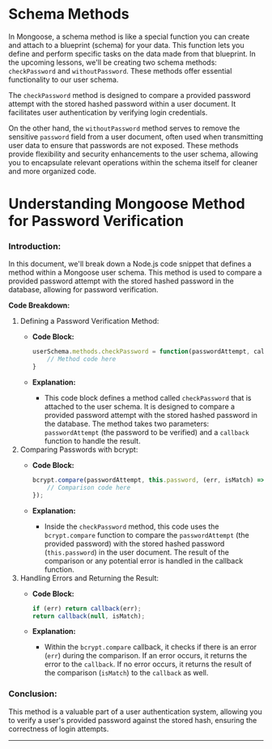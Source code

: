 # Schema Methods

In Mongoose, a schema method is like a special function you can create and attach to a blueprint (schema) for your data. This function lets you define and perform specific tasks on the data made from that blueprint. In the upcoming lessons, we'll be creating two schema methods: `checkPassword` and `withoutPassword`. These methods offer essential functionality to our user schema.

The `checkPassword` method is designed to compare a provided password attempt with the stored hashed password within a user document. It facilitates user authentication by verifying login credentials.

On the other hand, the `withoutPassword` method serves to remove the sensitive `password` field from a user document, often used when transmitting user data to ensure that passwords are not exposed. These methods provide flexibility and security enhancements to the user schema, allowing you to encapsulate relevant operations within the schema itself for cleaner and more organized code.

# **Understanding Mongoose Method for Password Verification**

### **Introduction:**

In this document, we'll break down a Node.js code snippet that defines a method within a Mongoose user schema. This method is used to compare a provided password attempt with the stored hashed password in the database, allowing for password verification.

**Code Breakdown:**

1. Defining a Password Verification Method:
    - **Code Block:**
        
        ```jsx
        userSchema.methods.checkPassword = function(passwordAttempt, callback) {
            // Method code here
        }
        
        ```
        
    - **Explanation:**
        - This code block defines a method called `checkPassword` that is attached to the user schema. It is designed to compare a provided password attempt with the stored hashed password in the database. The method takes two parameters: `passwordAttempt` (the password to be verified) and a `callback` function to handle the result.
2. Comparing Passwords with bcrypt:
    - **Code Block:**
        
        ```jsx
        bcrypt.compare(passwordAttempt, this.password, (err, isMatch) => {
            // Comparison code here
        });
        
        ```
        
    - **Explanation:**
        - Inside the `checkPassword` method, this code uses the `bcrypt.compare` function to compare the `passwordAttempt` (the provided password) with the stored hashed password (`this.password`) in the user document. The result of the comparison or any potential error is handled in the callback function.
3. Handling Errors and Returning the Result:
    - **Code Block:**
        
        ```jsx
        if (err) return callback(err);
        return callback(null, isMatch);
        
        ```
        
    - **Explanation:**
        - Within the `bcrypt.compare` callback, it checks if there is an error (`err`) during the comparison. If an error occurs, it returns the error to the `callback`. If no error occurs, it returns the result of the comparison (`isMatch`) to the `callback` as well.

### **Conclusion:**

This method is a valuable part of a user authentication system, allowing you to verify a user's provided password against the stored hash, ensuring the correctness of login attempts.

---